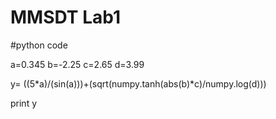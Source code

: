 # MMSDT Lab1
 
 #python code
 
a=0.345
b=-2.25
c=2.65
d=3.99

y= ((5*a)/(sin(a)))+(sqrt(numpy.tanh(abs(b)*c)/numpy.log(d)))

print y
